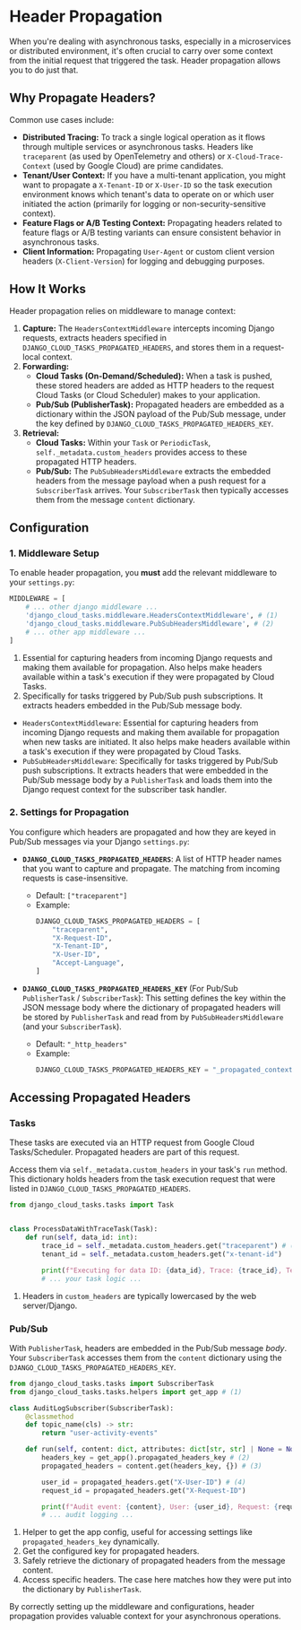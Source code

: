 # Header Propagation

When you're dealing with asynchronous tasks, especially in a microservices or distributed environment, it's often crucial to carry over some context from the initial request that triggered the task. Header propagation allows you to do just that.

## Why Propagate Headers?

Common use cases include:

*   **Distributed Tracing:** To track a single logical operation as it flows through multiple services or asynchronous tasks. Headers like `traceparent` (as used by OpenTelemetry and others) or `X-Cloud-Trace-Context` (used by Google Cloud) are prime candidates.
*   **Tenant/User Context:** If you have a multi-tenant application, you might want to propagate a `X-Tenant-ID` or `X-User-ID` so the task execution environment knows which tenant's data to operate on or which user initiated the action (primarily for logging or non-security-sensitive context).
*   **Feature Flags or A/B Testing Context:** Propagating headers related to feature flags or A/B testing variants can ensure consistent behavior in asynchronous tasks.
*   **Client Information:** Propagating `User-Agent` or custom client version headers (`X-Client-Version`) for logging and debugging purposes.

## How It Works

Header propagation relies on middleware to manage context:

1.  **Capture:** The `HeadersContextMiddleware` intercepts incoming Django requests, extracts headers specified in `DJANGO_CLOUD_TASKS_PROPAGATED_HEADERS`, and stores them in a request-local context.
2.  **Forwarding:**
    *   **Cloud Tasks (On-Demand/Scheduled):** When a task is pushed, these stored headers are added as HTTP headers to the request Cloud Tasks (or Cloud Scheduler) makes to your application.
    *   **Pub/Sub (PublisherTask):** Propagated headers are embedded as a dictionary within the JSON payload of the Pub/Sub message, under the key defined by `DJANGO_CLOUD_TASKS_PROPAGATED_HEADERS_KEY`.
3.  **Retrieval:**
    *   **Cloud Tasks:** Within your `Task` or `PeriodicTask`, `self._metadata.custom_headers` provides access to these propagated HTTP headers.
    *   **Pub/Sub:** The `PubSubHeadersMiddleware` extracts the embedded headers from the message payload when a push request for a `SubscriberTask` arrives. Your `SubscriberTask` then typically accesses them from the message `content` dictionary.

## Configuration

### 1. Middleware Setup

To enable header propagation, you **must** add the relevant middleware to your `settings.py`:

```python
MIDDLEWARE = [
    # ... other django middleware ...
    'django_cloud_tasks.middleware.HeadersContextMiddleware', # (1)
    'django_cloud_tasks.middleware.PubSubHeadersMiddleware', # (2)
    # ... other app middleware ...
]
```

1. Essential for capturing headers from incoming Django requests and making them available for propagation. Also helps make headers available within a task's execution if they were propagated by Cloud Tasks.
2. Specifically for tasks triggered by Pub/Sub push subscriptions. It extracts headers embedded in the Pub/Sub message body.

*   `HeadersContextMiddleware`: Essential for capturing headers from incoming Django requests and making them available for propagation when new tasks are initiated. It also helps make headers available within a task's execution if they were propagated by Cloud Tasks.
*   `PubSubHeadersMiddleware`: Specifically for tasks triggered by Pub/Sub push subscriptions. It extracts headers that were embedded in the Pub/Sub message body by a `PublisherTask` and loads them into the Django request context for the subscriber task handler.

### 2. Settings for Propagation

You configure which headers are propagated and how they are keyed in Pub/Sub messages via your Django `settings.py`:

*   **`DJANGO_CLOUD_TASKS_PROPAGATED_HEADERS`**: A list of HTTP header names that you want to capture and propagate. The matching from incoming requests is case-insensitive.
    *   Default: `["traceparent"]`
    *   Example:
        ```python
        DJANGO_CLOUD_TASKS_PROPAGATED_HEADERS = [
            "traceparent",
            "X-Request-ID",
            "X-Tenant-ID",
            "X-User-ID",
            "Accept-Language",
        ]
        ```

*   **`DJANGO_CLOUD_TASKS_PROPAGATED_HEADERS_KEY`** (For Pub/Sub `PublisherTask` / `SubscriberTask`):
    This setting defines the key within the JSON message body where the dictionary of propagated headers will be stored by `PublisherTask` and read from by `PubSubHeadersMiddleware` (and your `SubscriberTask`).
    *   Default: `"_http_headers"`
    *   Example:
        ```python
        DJANGO_CLOUD_TASKS_PROPAGATED_HEADERS_KEY = "_propagated_context_headers"
        ```

## Accessing Propagated Headers

### Tasks

These tasks are executed via an HTTP request from Google Cloud Tasks/Scheduler. Propagated headers are part of this request.

Access them via `self._metadata.custom_headers` in your task's `run` method. This dictionary holds headers from the task execution request that were listed in `DJANGO_CLOUD_TASKS_PROPAGATED_HEADERS`.

```python
from django_cloud_tasks.tasks import Task


class ProcessDataWithTraceTask(Task):
    def run(self, data_id: int):
        trace_id = self._metadata.custom_headers.get("traceparent") # (1)
        tenant_id = self._metadata.custom_headers.get("x-tenant-id")

        print(f"Executing for data ID: {data_id}, Trace: {trace_id}, Tenant: {tenant_id}")
        # ... your task logic ...
```

1. Headers in `custom_headers` are typically lowercased by the web server/Django.

### Pub/Sub

With `PublisherTask`, headers are embedded in the Pub/Sub message *body*. Your `SubscriberTask` accesses them from the `content` dictionary using the `DJANGO_CLOUD_TASKS_PROPAGATED_HEADERS_KEY`.

```python
from django_cloud_tasks.tasks import SubscriberTask
from django_cloud_tasks.tasks.helpers import get_app # (1)

class AuditLogSubscriber(SubscriberTask):
    @classmethod
    def topic_name(cls) -> str:
        return "user-activity-events"

    def run(self, content: dict, attributes: dict[str, str] | None = None):
        headers_key = get_app().propagated_headers_key # (2)
        propagated_headers = content.get(headers_key, {}) # (3)

        user_id = propagated_headers.get("X-User-ID") # (4)
        request_id = propagated_headers.get("X-Request-ID")

        print(f"Audit event: {content}, User: {user_id}, Request: {request_id}")
        # ... audit logging ...
```

1. Helper to get the app config, useful for accessing settings like `propagated_headers_key` dynamically.
2. Get the configured key for propagated headers.
3. Safely retrieve the dictionary of propagated headers from the message content.
4. Access specific headers. The case here matches how they were put into the dictionary by `PublisherTask`.

By correctly setting up the middleware and configurations, header propagation provides valuable context for your asynchronous operations.